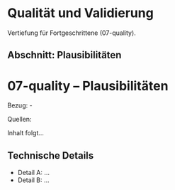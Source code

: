# Qualität und Validierung

Vertiefung für Fortgeschrittene (07-quality).

## Abschnitt: Plausibilitäten

# 07-quality – Plausibilitäten

Bezug: -

Quellen:


Inhalt folgt...

## Technische Details

- Detail A: ...
- Detail B: ...
